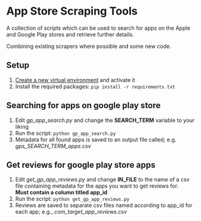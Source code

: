 # App Store Scraping Tools
A collection of scripts which can be used to search for apps on the Apple and Google Play stores and retrieve further details.

Combining existing scrapers where possible and some new code.

## Setup
1. [Create a new virtual environment](https://docs.python.org/3/tutorial/venv.html) and activate it
2. Install the required packages: `pip install -r requirements.txt`

## Searching for apps on google play store

1. Edit *gp_app_search.py* and change the **SEARCH_TERM** variable to your liking
2. Run the script: `python gp_app_search.py`
3. Metadata for all found apps is saved to an output file called; e.g. *gps_SEARCH_TERM_apps.csv*

## Get reviews for google play store apps

1. Edit *get_gp_app_reviews.py* and change **IN_FILE** to the name of a csv file containing metadata for the apps you want to get reviews for. <br>**Must contain a column titled app_id**
2. Run the script: `python get_gp_app_reviews.py`
3. Reviews are saved to separate csv files named according to app_id for each app; e.g., *com_target_app_reviews.csv*

